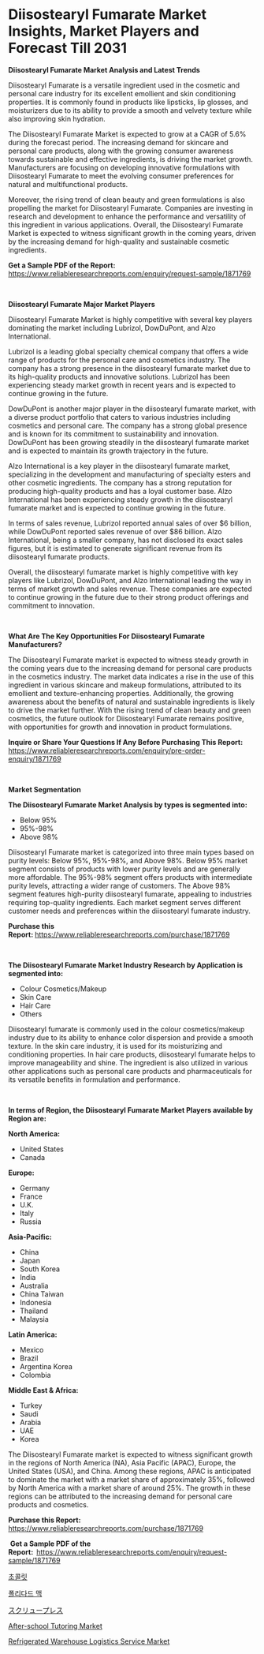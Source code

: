 <p><h1>Diisostearyl Fumarate Market Insights, Market Players and Forecast Till 2031</h1></p><p><strong>Diisostearyl Fumarate Market Analysis and Latest Trends</strong></p>
<p><p>Diisostearyl Fumarate is a versatile ingredient used in the cosmetic and personal care industry for its excellent emollient and skin conditioning properties. It is commonly found in products like lipsticks, lip glosses, and moisturizers due to its ability to provide a smooth and velvety texture while also improving skin hydration.</p><p>The Diisostearyl Fumarate Market is expected to grow at a CAGR of 5.6% during the forecast period. The increasing demand for skincare and personal care products, along with the growing consumer awareness towards sustainable and effective ingredients, is driving the market growth. Manufacturers are focusing on developing innovative formulations with Diisostearyl Fumarate to meet the evolving consumer preferences for natural and multifunctional products.</p><p>Moreover, the rising trend of clean beauty and green formulations is also propelling the market for Diisostearyl Fumarate. Companies are investing in research and development to enhance the performance and versatility of this ingredient in various applications. Overall, the Diisostearyl Fumarate Market is expected to witness significant growth in the coming years, driven by the increasing demand for high-quality and sustainable cosmetic ingredients.</p></p>
<p><strong>Get a Sample PDF of the Report:&nbsp;</strong> <a href="https://www.reliableresearchreports.com/enquiry/request-sample/1871769">https://www.reliableresearchreports.com/enquiry/request-sample/1871769</a></p>
<p>&nbsp;</p>
<p><strong>Diisostearyl Fumarate Major Market Players</strong></p>
<p><p>Diisostearyl Fumarate Market is highly competitive with several key players dominating the market including Lubrizol, DowDuPont, and Alzo International. </p><p>Lubrizol is a leading global specialty chemical company that offers a wide range of products for the personal care and cosmetics industry. The company has a strong presence in the diisostearyl fumarate market due to its high-quality products and innovative solutions. Lubrizol has been experiencing steady market growth in recent years and is expected to continue growing in the future.</p><p>DowDuPont is another major player in the diisostearyl fumarate market, with a diverse product portfolio that caters to various industries including cosmetics and personal care. The company has a strong global presence and is known for its commitment to sustainability and innovation. DowDuPont has been growing steadily in the diisostearyl fumarate market and is expected to maintain its growth trajectory in the future.</p><p>Alzo International is a key player in the diisostearyl fumarate market, specializing in the development and manufacturing of specialty esters and other cosmetic ingredients. The company has a strong reputation for producing high-quality products and has a loyal customer base. Alzo International has been experiencing steady growth in the diisostearyl fumarate market and is expected to continue growing in the future.</p><p>In terms of sales revenue, Lubrizol reported annual sales of over $6 billion, while DowDuPont reported sales revenue of over $86 billion. Alzo International, being a smaller company, has not disclosed its exact sales figures, but it is estimated to generate significant revenue from its diisostearyl fumarate products.</p><p>Overall, the diisostearyl fumarate market is highly competitive with key players like Lubrizol, DowDuPont, and Alzo International leading the way in terms of market growth and sales revenue. These companies are expected to continue growing in the future due to their strong product offerings and commitment to innovation.</p></p>
<p>&nbsp;</p>
<p><strong>What Are The Key Opportunities For Diisostearyl Fumarate Manufacturers?</strong></p>
<p><p>The Diisostearyl Fumarate market is expected to witness steady growth in the coming years due to the increasing demand for personal care products in the cosmetics industry. The market data indicates a rise in the use of this ingredient in various skincare and makeup formulations, attributed to its emollient and texture-enhancing properties. Additionally, the growing awareness about the benefits of natural and sustainable ingredients is likely to drive the market further. With the rising trend of clean beauty and green cosmetics, the future outlook for Diisostearyl Fumarate remains positive, with opportunities for growth and innovation in product formulations.</p></p>
<p><strong>Inquire or Share Your Questions If Any Before Purchasing This Report:</strong> <a href="https://www.reliableresearchreports.com/enquiry/pre-order-enquiry/1871769">https://www.reliableresearchreports.com/enquiry/pre-order-enquiry/1871769</a></p>
<p>&nbsp;</p>
<p><strong>Market Segmentation</strong></p>
<p><strong>The Diisostearyl Fumarate Market Analysis by types is segmented into:</strong></p>
<p><ul><li>Below 95%</li><li>95%-98%</li><li>Above 98%</li></ul></p>
<p><p>Diisostearyl Fumarate market is categorized into three main types based on purity levels: Below 95%, 95%-98%, and Above 98%. Below 95% market segment consists of products with lower purity levels and are generally more affordable. The 95%-98% segment offers products with intermediate purity levels, attracting a wider range of customers. The Above 98% segment features high-purity diisostearyl fumarate, appealing to industries requiring top-quality ingredients. Each market segment serves different customer needs and preferences within the diisostearyl fumarate industry.</p></p>
<p><strong>Purchase this Report:&nbsp;</strong><a href="https://www.reliableresearchreports.com/purchase/1871769">https://www.reliableresearchreports.com/purchase/1871769</a></p>
<p>&nbsp;</p>
<p><strong>The Diisostearyl Fumarate Market Industry Research by Application is segmented into:</strong></p>
<p><ul><li>Colour Cosmetics/Makeup</li><li>Skin Care</li><li>Hair Care</li><li>Others</li></ul></p>
<p><p>Diisostearyl fumarate is commonly used in the colour cosmetics/makeup industry due to its ability to enhance color dispersion and provide a smooth texture. In the skin care industry, it is used for its moisturizing and conditioning properties. In hair care products, diisostearyl fumarate helps to improve manageability and shine. The ingredient is also utilized in various other applications such as personal care products and pharmaceuticals for its versatile benefits in formulation and performance.</p></p>
<p>&nbsp;</p>
<p><strong>In terms of Region, the Diisostearyl Fumarate Market Players available by Region are:</strong></p>
<p>
    <p> <strong> North America: </strong>
        <ul>
            <li>United States</li>
            <li>Canada</li>
        </ul>
        </p> 
    <p> <strong> Europe: </strong>
        <ul>
            <li>Germany</li>
            <li>France</li>
            <li>U.K.</li>
            <li>Italy</li>
            <li>Russia</li>
        </ul>
        </p> 
    <p> <strong> Asia-Pacific: </strong>
        <ul>
            <li>China</li>
            <li>Japan</li>
            <li>South Korea</li>
            <li>India</li>
            <li>Australia</li>
            <li>China Taiwan</li>
            <li>Indonesia</li>
            <li>Thailand</li>
            <li>Malaysia</li>
        </ul>
        </p> 
    <p> <strong> Latin America: </strong>
        <ul>
            <li>Mexico</li>
            <li>Brazil</li>
            <li>Argentina Korea</li>
            <li>Colombia</li>
        </ul>
        </p> 
    <p> <strong> Middle East & Africa: </strong>
        <ul>
            <li>Turkey</li>
            <li>Saudi</li>
            <li>Arabia</li>
            <li>UAE</li>
            <li>Korea</li>
        </ul>
    </p>
    </p>
<p><p>The Diisostearyl Fumarate market is expected to witness significant growth in the regions of North America (NA), Asia Pacific (APAC), Europe, the United States (USA), and China. Among these regions, APAC is anticipated to dominate the market with a market share of approximately 35%, followed by North America with a market share of around 25%. The growth in these regions can be attributed to the increasing demand for personal care products and cosmetics.</p></p>
<p><strong>Purchase this Report: </strong><a href="https://www.reliableresearchreports.com/purchase/1871769">https://www.reliableresearchreports.com/purchase/1871769</a></p>
<p>&nbsp;<strong>Get a Sample PDF of the Report:&nbsp;&nbsp;</strong><a href="https://www.reliableresearchreports.com/enquiry/request-sample/1871769">https://www.reliableresearchreports.com/enquiry/request-sample/1871769</a></p>
<p><strong></strong></p>
<p><p><a href="https://github.com/vsn7qpua81q/Market-Research-Report-List-1/blob/main/2734620189907.md">초콜릿</a></p><p><a href="https://github.com/trmesnao7959541/Market-Research-Report-List-1/blob/main/1834251189906.md">폴리다드 맥</a></p><p><a href="https://github.com/adcxff01450218/Market-Research-Report-List-1/blob/main/6736610190032.md">スクリュープレス</a></p><p><a href="https://issuu.com/reportprime-2/docs/after-school-tutoring-market-size-2030.pptx">After-school Tutoring Market</a></p><p><a href="https://view.publitas.com/reportprime-1/global-refrigerated-warehouse-logistics-service-market-by-types-applications-and-major-players-with-regional-growth-rate-analysis-and-development-situation-from-2023-to-2030/">Refrigerated Warehouse Logistics Service Market</a></p></p>
